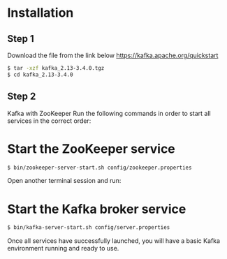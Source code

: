 # Installation 
## Step 1   

Download the file from the link below
https://kafka.apache.org/quickstart

``` bash
$ tar -xzf kafka_2.13-3.4.0.tgz
$ cd kafka_2.13-3.4.0
```
## Step 2   

Kafka with ZooKeeper
Run the following commands in order to start all services in the correct order:

# Start the ZooKeeper service
``` bash
$ bin/zookeeper-server-start.sh config/zookeeper.properties
```
Open another terminal session and run:

# Start the Kafka broker service
``` bash
$ bin/kafka-server-start.sh config/server.properties
```
Once all services have successfully launched, you will have a basic Kafka environment running and ready to use.
